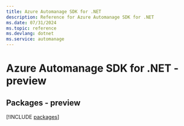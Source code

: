 ```yaml
---
title: Azure Automanage SDK for .NET
description: Reference for Azure Automanage SDK for .NET
ms.date: 07/31/2024
ms.topic: reference
ms.devlang: dotnet
ms.service: automanage
---
```

# Azure Automanage SDK for .NET - preview
## Packages - preview
[!INCLUDE [packages](automanage-index.md)]